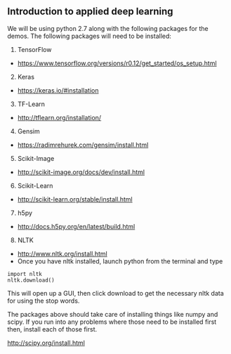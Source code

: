## Introduction to applied deep learning

We will be using python 2.7 along with the following packages for the demos. The following packages will need to be installed:

1. TensorFlow
  * https://www.tensorflow.org/versions/r0.12/get_started/os_setup.html
2. Keras
  * https://keras.io/#installation
3. TF-Learn
  * http://tflearn.org/installation/
4. Gensim
  * https://radimrehurek.com/gensim/install.html
5. Scikit-Image
  * http://scikit-image.org/docs/dev/install.html
6. Scikit-Learn
  * http://scikit-learn.org/stable/install.html
7. h5py
  * http://docs.h5py.org/en/latest/build.html
8. NLTK
  * http://www.nltk.org/install.html
  * Once you have nltk installed, launch python from the terminal and type
  ```
  import nltk
  nltk.download()
  ```
  This will open up a GUI, then click download to get the necessary nltk data for using the stop words. 

The packages above should take care of installing things like numpy and scipy. If you run into any problems where those need to be installed first then, install each of those first.

http://scipy.org/install.html
